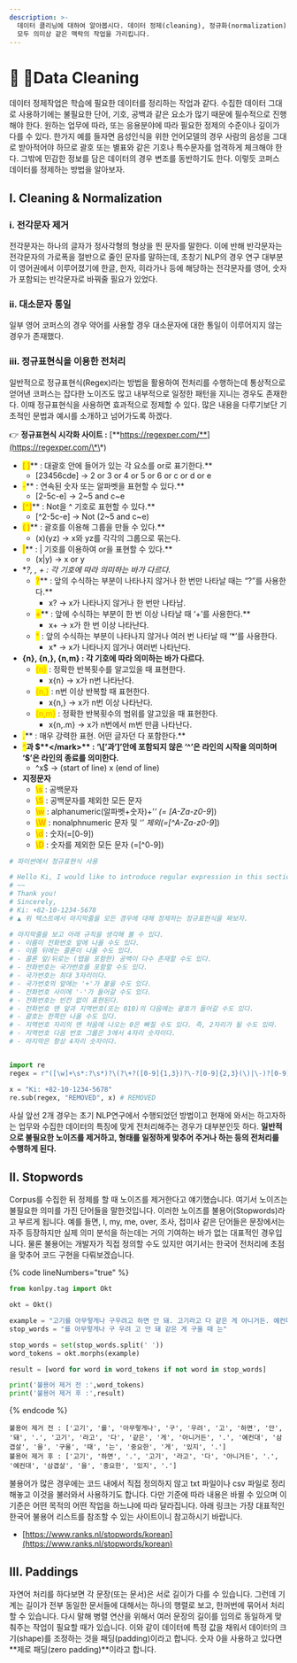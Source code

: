 ```yaml
---
description: >-
  데이터 클리닝에 대하여 알아봅시다. 데이터 정제(cleaning), 정규화(normalization), 전처리(preprocessing)
  모두 의미상 같은 맥락의 작업을 가리킵니다.
---
```


# 🐌 Data Cleaning

데이터 정제작업은 학습에 필요한 데이터를 정리하는 작업과 같다. 수집한 데이터 그대로 사용하기에는 불필요한 단어, 기호, 공백과 같은 요소가 많기 때문에 필수적으로 진행해야 한다. 원하는 업무에 따라, 또는 응용분야에 따라 필요한 정제의 수준이나 깊이가 다를 수 있다. 한가지 예를 들자면 음성인식을 위한 언어모델의 경우 사람의 음성을 그대로 받아적어야 하므로 괄호 또는 별표와 같은 기호나 특수문자를 엄격하게 체크해야 한다. 그밖에 민감한 정보를 담은 데이터의 경우 변조를 동반하기도 한다. 이렇듯 코퍼스 데이터를 정제하는 방법을 알아보자.

## Ⅰ. Cleaning & Normalization

### ⅰ. 전각문자 제거

전각문자는 하나의 글자가 정사각형의 형상을 띈 문자를 말한다. 이에 반해 반각문자는 전각문자의 가로폭을 절반으로 줄인 문자를 말하는데, 초창기 NLP의 경우 연구 대부분이 영어권에서 이루어졌기에 한글, 한자, 히라가나 등에 해당하는 전각문자를 영어, 숫자가 포함되는 반각문자로 바꿔줄 필요가 있었다.&#x20;

### ⅱ. 대소문자 통일

일부 영어 코퍼스의 경우 약어를 사용할 경우 대소문자에 대한 통일이 이루어지지 않는 경우가 존재했다.

### ⅲ. 정규표현식을 이용한 전처리

일반적으로 정규표현식(Regex)라는 방법을 활용하여 전처리를 수행하는데 통상적으로 얻어낸 코퍼스는 잡다한 노이즈도 많고 내부적으로 일정한 패턴을 지니는 경우도 존재한다. 이때 정규표현식을 사용하면 효과적으로 정제할 수 있다. 많은 내용을 다루기보단 기초적인 문법과 예시를 소개하고 넘어가도록 하겠다.

👉 **정규표현식 시각화 사이트 :** [**https://regexper.com/**](https://regexper.com/\*\*)

* <mark style="color:orange;">**\[ ]**</mark>** : 대괄호 안에 들어가 있는 각 요소를 or로 표기한다.**
  * \[23456cde] → 2 or 3 or 4 or 5 or 6 or c or d or e
* <mark style="color:orange;">**-**</mark>** : 연속된 숫자 또는 알파벳을 표현할 수 있다.**
  * \[2-5c-e] → 2\~5 and c\~e
* <mark style="color:orange;">**\[^]**</mark>** : Not을 ^ 기호로 표현할 수 있다.**
  * \[^2-5c-e] → Not (2\~5 and c\~e)
* <mark style="color:orange;">**( )**</mark>** : 괄호를 이용해 그룹을 만들 수 있다.**
  * (x)(yz) → x와 yz를 각각의 그룹으로 묶는다.
* <mark style="color:orange;">**|**</mark>** : | 기호를 이용하여 or을 표현할 수 있다.**
  * (x|y) → x or y
* \*_?, , + : 각 기호에 따라 의미하는 바가 다르다._
  * <mark style="color:orange;">**?**</mark>** : 앞의 수식하는 부분이 나타나지 않거나 한 번만 나타날 때는 “?”를 사용한다.**
    * x? → x가 나타나지 않거나 한 번만 나타남.
  * <mark style="color:orange;">**+**</mark>** : 앞에 수식하는 부분이 한 번 이상 나타날 때 ‘+’를 사용한다.**
    * x+ → x가 한 번 이상 나타난다.
  * <mark style="color:orange;">\*</mark> : 앞의 수식하는 부분이 나타나지 않거나 여러 번 나타날 때 ‘\*’를 사용한다.
    * x\* → x가 나타나지 않거나 여러번 나타난다.
* **{n}, {n,}, {n,m} : 각 기호에 따라 의미하는 바가 다르다.**
  * <mark style="color:orange;">{n}</mark> : 정확한 반복횟수를 알고있을 때 표현한다.
    * x{n} → x가 n번 나타난다.
  * <mark style="color:orange;">{n,}</mark> : n번 이상 반복할 때 표현한다.
    * x{n,} → x가 n번 이상 나타난다.
  * <mark style="color:orange;">{n,m}</mark> : 정확한 반복횟수의 범위를 알고있을 때 표현한다.
    * x{n,.m} → x가 n번에서 m번 만큼 나타난다.
* <mark style="color:orange;">**.**</mark>** : 매우 강력한 표현. 어떤 글자던 다 포함한다.**
* <mark style="color:orange;">**^**</mark>**과 **<mark style="color:orange;">**$**</mark>** : ‘\[’과’]’안에 포함되지 않은 ‘^’은 라인의 시작을 의미하며 ‘$’은 라인의 종료를 의미한다.**
  * ^x$ → (start of line) x (end of line)
* **지정문자**
  * <mark style="color:orange;">**\s**</mark> : 공백문자
  * <mark style="color:orange;">**\S**</mark> : 공백문자를 제외한 모든 문자
  * <mark style="color:orange;">**\w**</mark> : alphanumeric(알파벳+숫자)+’_’ (= \[A-Za-z0-9_])
  * <mark style="color:orange;">**\W**</mark> : nonalphnumeric 문자 및 ‘_’ 제외(=\[^A-Za-z0-9_])
  * <mark style="color:orange;">**\d**</mark> : 숫자(=\[0-9])
  * <mark style="color:orange;">**\D**</mark> : 숫자를 제외한 모든 문자 (=\[^0-9])

```python
# 파이썬에서 정규표현식 사용

# Hello Ki, I would like to introduce regular expression in this section
# ~~
# Thank you!
# Sincerely,
# Ki: +82-10-1234-5678
# ▲ 위 텍스트에서 마지막줄을 모든 경우에 대해 정제하는 정규표현식을 짜보자.

# 마지막줄을 보고 아래 규칙을 생각해 볼 수 있다.
# - 이름이 전화번호 앞에 나올 수도 있다.
# - 이름 뒤에는 콜론이 나올 수도 있다.
# - 콜론 앞/뒤로는 (탭을 포함한) 공백이 다수 존재할 수도 있다.
# - 전화번호는 국가번호를 포함할 수도 있다.
# - 국가번호는 최대 3자리이다.
# - 국가번호의 앞에는 '+'가 붙을 수도 있다.
# - 전화번호 사이에 '-'가 들어갈 수도 있다.
# - 전화번호는 빈칸 없이 표현된다.
# - 전화번호 맨 앞과 지역번호(또는 010)의 다음에는 괄호가 들어갈 수도 있다.
# - 괄호는 한쪽만 나올 수도 있다.
# - 지역번호 자리의 맨 처음에 나오는 0은 빠질 수도 있다. 즉, 2자리가 될 수도 있따.
# - 지역번호 다음 번호 그룹은 3에서 4자리 숫자이다.
# - 마지막은 항상 4자리 숫자이다.


import re
regex = r"([\w]+\s*:?\s*)?\(?\+?([0-9]{1,3})?\-?[0-9]{2,3}(\)|\-)?[0-9]{3,4}\-?[0-9]{4}"

x = "Ki: +82-10-1234-5678"
re.sub(regex, "REMOVED", x) # REMOVED
```

사실 앞선 2개 경우는 초기 NLP연구에서 수행되었던 방법이고 현재에 와서는 하고자하는 업무와 수집한 데이터의 특징에 맞게 전처리해주는 경우가 대부분인듯 하다. **일반적으로 불필요한 노이즈를 제거하고, 형태를 일정하게 맞추어 주거나 하는 등의 전처리를 수행하게 된다.**



## Ⅱ. Stopwords

Corpus를 수집한 뒤 정제를 할 때 노이즈를 제거한다고 얘기했습니다. 여기서 노이즈는 불필요한 의미를 가진 단어들을 말한것입니다. 이러한 노이즈를 불용어(Stopwords)라고 부르게 됩니다. 예를 들면, I, my, me, over, 조사, 접미사 같은 단어들은 문장에서는 자주 등장하지만 실제 의미 분석을 하는데는 거의 기여하는 바가 없는 대표적인 경우입니다. 물론 불용어는 개발자가 직접 정의할 수도 있지만 여기서는 한국어 전처리에 초점을 맞추어 코드 구현을 다뤄보겠습니다.

{% code lineNumbers="true" %}
```python
from konlpy.tag import Okt

okt = Okt()

example = "고기를 아무렇게나 구우려고 하면 안 돼. 고기라고 다 같은 게 아니거든. 예컨대 삼겹살을 구울 때는 중요한 게 있지."
stop_words = "를 아무렇게나 구 우려 고 안 돼 같은 게 구울 때 는"

stop_words = set(stop_words.split(' '))
word_tokens = okt.morphs(example)

result = [word for word in word_tokens if not word in stop_words]

print('불용어 제거 전 :',word_tokens) 
print('불용어 제거 후 :',result)
```
{% endcode %}

```
불용어 제거 전 : ['고기', '를', '아무렇게나', '구', '우려', '고', '하면', '안', '돼', '.', '고기', '라고', '다', '같은', '게', '아니거든', '.', '예컨대', '삼겹살', '을', '구울', '때', '는', '중요한', '게', '있지', '.']
불용어 제거 후 : ['고기', '하면', '.', '고기', '라고', '다', '아니거든', '.', '예컨대', '삼겹살', '을', '중요한', '있지', '.']
```

불용어가 많은 경우에는 코드 내에서 직접 정의하지 않고 txt 파일이나 csv 파일로 정리해놓고 이것을 불러와서 사용하기도 합니다. 다만 기준에 따라 내용은 바뀔 수 있으며 이 기준은 어떤 목적의 어떤 작업을 하느냐에 따라 달라집니다. 아래 링크는 가장 대표적인 한국어 불용어 리스트를 참조할 수 있는 사이트이니 참고하시기 바랍니다.

* [https://www.ranks.nl/stopwords/korean](https://www.ranks.nl/stopwords/korean)

## Ⅲ. Paddings

자연어 처리를 하다보면 각 문장(또는 문서)은 서로 길이가 다를 수 있습니다. 그런데 기계는 길이가 전부 동일한 문서들에 대해서는 하나의 행렬로 보고, 한꺼번에 묶어서 처리할 수 있습니다. 다시 말해 병렬 연산을 위해서 여러 문장의 길이를 임의로 동일하게 맞춰주는 작업이 필요할 때가 있습니다. 이와 같이 데이터에 특정 값을 채워서 데이터의 크기(shape)를 조정하는 것을 패딩(padding)이라고 합니다. 숫자 0을 사용하고 있다면 **제로 패딩(zero padding)**이라고 합니다.

